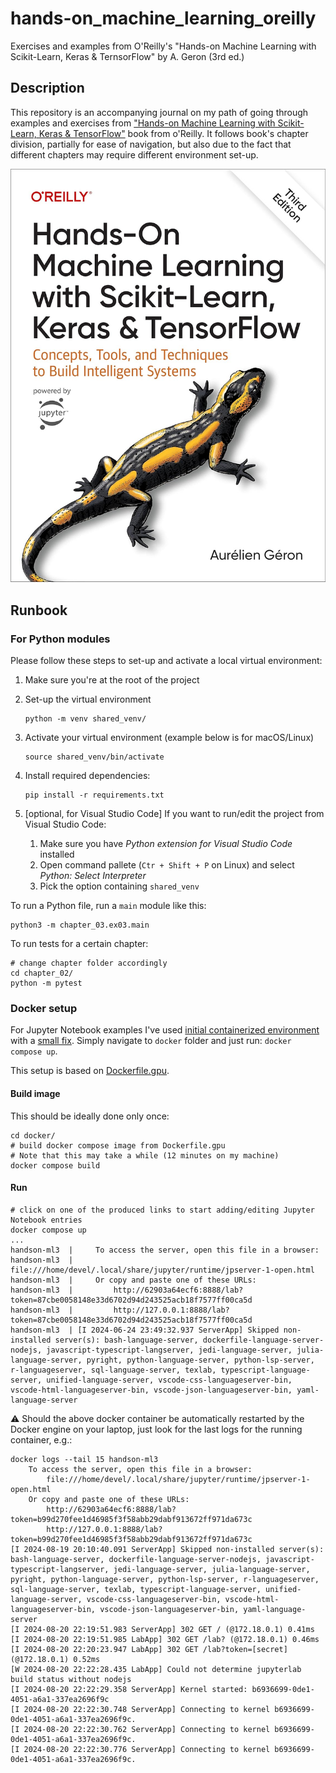 # hands-on_machine_learning_oreilly

Exercises and examples from O'Reilly's "Hands-on Machine Learning with Scikit-Learn, Keras &amp; TernsorFlow" by A. Geron (3rd ed.)

## Description

This repository is an accompanying journal on my path of going through examples and exercises from ["Hands-on Machine Learning with Scikit-Learn, Keras & TensorFlow"](https://www.amazon.ca/Hands-Machine-Learning-Scikit-Learn-TensorFlow/dp/1098125975/ref=sr_1_1?crid=38N00QAG38IJI&dib=eyJ2IjoiMSJ9.0Jm1bLoXUBA_cK-tar7HW1L7KzUCRFLa7mcRAFq-rLTjFvovU0-vJBQMzTURv4kIz7873GuN38RCcSP06ZFwPEAr4narzSgskAqqh4m2BCdfvOvHjEXN6nHdT6SCnDxb8dpaG1ry6YSeG1ez78MzlOgf3Nhf-Q1YNPn5JF_1laMUQtr6BI-sSz9SaIAii-dNKbtBEl9xtq7CrgwaI2iaiI3edXso3KcduUeBa3uAG7xnh0XiKAgLk_ClZUQYwly1icOOvbZ-dvlK4c88g2NAafKIWWqXja0xyho3m8o86fw.ZVOwAPQxI9PfqNFYoW5k53GPy89mH6wLPat9B7v2tos&dib_tag=se&keywords=hands-on+machine+learning+with+scikit-learn%2C+keras%2C+and+tensorflow&qid=1716585380&sprefix=hands-on+mac%2Caps%2C66&sr=8-1) book from o'Reilly.
It follows book's chapter division, partially for ease of navigation, but also due to the fact that different chapters
may require different environment set-up.

![Book cover](./images/book_cover.jpg "Hands-on Machine Learning with Scikit-Learn, Keras & TernsorFlow")

## Runbook

### For Python modules

Please follow these steps to set-up and activate a local virtual environment:

1. Make sure you're at the root of the project
2. Set-up the virtual environment

   ```shell
   python -m venv shared_venv/
   ```

3. Activate your virtual environment (example below is for macOS/Linux)

   ```shell
   source shared_venv/bin/activate
   ```

4. Install required dependencies:

   ```shell
   pip install -r requirements.txt
   ```

5. [optional, for Visual Studio Code] If you want to run/edit the project from Visual Studio Code:
   1. Make sure you have _Python extension for Visual Studio Code_ installed
   2. Open command pallete (`Ctr + Shift + P` on Linux) and select _Python: Select Interpreter_
   3. Pick the option containing `shared_venv`

To run a Python file, run a `main` module like this:

```shell
python3 -m chapter_03.ex03.main
```

To run tests for a certain chapter:

```shell
# change chapter folder accordingly
cd chapter_02/
python -m pytest
```

### Docker setup

For Jupyter Notebook examples I've used [initial containerized environment](https://github.com/ageron/handson-ml3/tree/main/docker) with a [small fix](https://github.com/ageron/handson-ml3/pull/144). Simply navigate to `docker` folder and just run: `docker compose up`.

This setup is based on [Dockerfile.gpu](docker/Dockerfile.gpu).

#### Build image

This should be ideally done only once:

```shell
cd docker/
# build docker compose image from Dockerfile.gpu
# Note that this may take a while (12 minutes on my machine)
docker compose build
```

#### Run

```shell
# click on one of the produced links to start adding/editing Jupyter Notebook entries
docker compose up
...
handson-ml3  |     To access the server, open this file in a browser:
handson-ml3  |         file:///home/devel/.local/share/jupyter/runtime/jpserver-1-open.html
handson-ml3  |     Or copy and paste one of these URLs:
handson-ml3  |         http://62903a64ecf6:8888/lab?token=87cbe0058148e33d6702d94d243525acb18f7577ff00ca5d
handson-ml3  |         http://127.0.0.1:8888/lab?token=87cbe0058148e33d6702d94d243525acb18f7577ff00ca5d
handson-ml3  | [I 2024-06-24 23:49:32.937 ServerApp] Skipped non-installed server(s): bash-language-server, dockerfile-language-server-nodejs, javascript-typescript-langserver, jedi-language-server, julia-language-server, pyright, python-language-server, python-lsp-server, r-languageserver, sql-language-server, texlab, typescript-language-server, unified-language-server, vscode-css-languageserver-bin, vscode-html-languageserver-bin, vscode-json-languageserver-bin, yaml-language-server
```

⚠️ Should the above docker container be automatically restarted by the Docker engine on your laptop, just look for the last logs for the running container, e.g.:

```shell
docker logs --tail 15 handson-ml3
    To access the server, open this file in a browser:
        file:///home/devel/.local/share/jupyter/runtime/jpserver-1-open.html
    Or copy and paste one of these URLs:
        http://62903a64ecf6:8888/lab?token=b99d270fee1d46985f3f58abb29dabf913672ff971da673c
        http://127.0.0.1:8888/lab?token=b99d270fee1d46985f3f58abb29dabf913672ff971da673c
[I 2024-08-19 20:10:40.091 ServerApp] Skipped non-installed server(s): bash-language-server, dockerfile-language-server-nodejs, javascript-typescript-langserver, jedi-language-server, julia-language-server, pyright, python-language-server, python-lsp-server, r-languageserver, sql-language-server, texlab, typescript-language-server, unified-language-server, vscode-css-languageserver-bin, vscode-html-languageserver-bin, vscode-json-languageserver-bin, yaml-language-server
[I 2024-08-20 22:19:51.983 ServerApp] 302 GET / (@172.18.0.1) 0.41ms
[I 2024-08-20 22:19:51.985 LabApp] 302 GET /lab? (@172.18.0.1) 0.46ms
[I 2024-08-20 22:20:23.947 LabApp] 302 GET /lab?token=[secret] (@172.18.0.1) 0.52ms
[W 2024-08-20 22:22:28.435 LabApp] Could not determine jupyterlab build status without nodejs
[I 2024-08-20 22:22:29.358 ServerApp] Kernel started: b6936699-0de1-4051-a6a1-337ea2696f9c
[I 2024-08-20 22:22:30.748 ServerApp] Connecting to kernel b6936699-0de1-4051-a6a1-337ea2696f9c.
[I 2024-08-20 22:22:30.762 ServerApp] Connecting to kernel b6936699-0de1-4051-a6a1-337ea2696f9c.
[I 2024-08-20 22:22:30.776 ServerApp] Connecting to kernel b6936699-0de1-4051-a6a1-337ea2696f9c.
```
